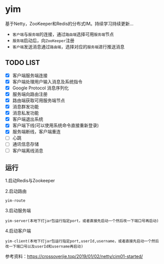 # yim
基于Netty，ZooKeeper和Redis的分布式IM。持续学习持续更新...

-  `客户端`与`服务端`的连接，通过`路由端`选择可用`服务端`节点
-  `服务端`启动后，向`ZooKeeper`注册
-  `客户端`发送消息通过`路由端`，选择对应的`服务端`进行推送消息
 
## TODO LIST
* [x] 客户端服务端连接
* [x] 客户端处理用户输入消息及系统指令
* [x] Google Protocol 消息序列化
* [x] 服务端向路由注册
* [x] 路由端获取可用服务端节点
* [x] 消息群发功能
* [x] 消息私发功能
* [x] 客户端退出系统
* [x] 客户端下线(可以使用系统命令直接重新登录)
* [x] 服务端断线，客户端重连
* [ ] 心跳
* [ ] 通讯信息存储
* [ ] 客户端离线消息

## 运行
1.启动Redis与Zookeeper

2.启动路由
```
yim-route
```	
3.启动服务端
```
yim-server(本地下打jar包运行指定port，或者直接先启动一个然后改一下端口号再启动)
```	
4.启动客户端
```
yim-client(本地下打jar包运行指定port,userId,username，或者直接先启动一个然后改一下端口号以及userId和username再启动)
```	
参考资料：https://crossoverjie.top/2019/01/02/netty/cim01-started/
